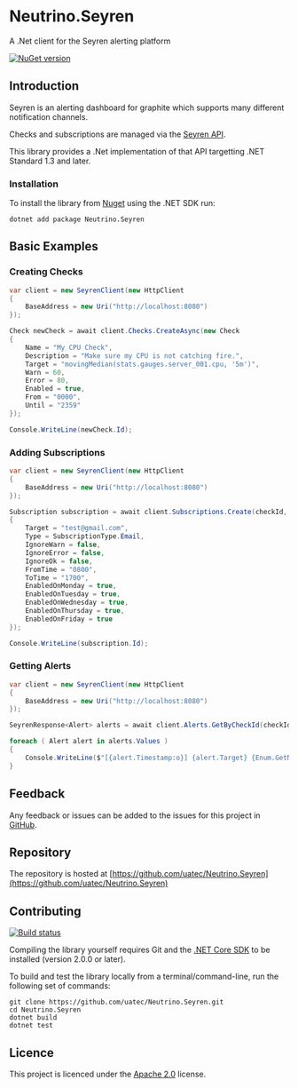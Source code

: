 # Neutrino.Seyren

A .Net client for the Seyren alerting platform

[![NuGet version](https://buildstats.info/nuget/Neutrino.Seyren?includePreReleases=false)](http://www.nuget.org/packages/Neutrino.Seyren/)

## Introduction

Seyren is an alerting dashboard for graphite which supports many different notification channels.

Checks and subscriptions are managed via the [Seyren API](https://github.com/scobal/seyren/blob/master/API.md). 

This library provides a .Net implementation of that API targetting .NET Standard 1.3 and later.

### Installation

To install the library from [Nuget](https://nuget.org) using the .NET SDK run:

```
dotnet add package Neutrino.Seyren
```

## Basic Examples

### Creating Checks

```c#
var client = new SeyrenClient(new HttpClient
{
    BaseAddress = new Uri("http://localhost:8080")
});

Check newCheck = await client.Checks.CreateAsync(new Check
{
    Name = "My CPU Check",
    Description = "Make sure my CPU is not catching fire.",
    Target = "movingMedian(stats.gauges.server_001.cpu, '5m')",
    Warn = 60,
    Error = 80,
    Enabled = true,
    From = "0000",
    Until = "2359"
});

Console.WriteLine(newCheck.Id);
```

### Adding Subscriptions

```c#
var client = new SeyrenClient(new HttpClient
{
    BaseAddress = new Uri("http://localhost:8080")
});

Subscription subscription = await client.Subscriptions.Create(checkId, new Subscription
{
    Target = "test@gmail.com",
    Type = SubscriptionType.Email,
    IgnoreWarn = false,
    IgnoreError = false,
    IgnoreOk = false,
    FromTime = "0800",
    ToTime = "1700",
    EnabledOnMonday = true,
    EnabledOnTuesday = true,
    EnabledOnWednesday = true,
    EnabledOnThursday = true,
    EnabledOnFriday = true
});

Console.WriteLine(subscription.Id);
```

### Getting Alerts

```c#
var client = new SeyrenClient(new HttpClient
{
    BaseAddress = new Uri("http://localhost:8080")
});

SeyrenResponse<Alert> alerts = await client.Alerts.GetByCheckId(checkId);

foreach ( Alert alert in alerts.Values )
{
    Console.WriteLine($"[{alert.Timestamp:o}] {alert.Target} {Enum.GetName(typeof(AlertType), alert.ToType)}");
}
```

## Feedback

Any feedback or issues can be added to the issues for this project in [GitHub](https://https://github.com/uatec/Neutrino.Seyren/issues).

## Repository

The repository is hosted at [https://github.com/uatec/Neutrino.Seyren](https://github.com/uatec/Neutrino.Seyren)

## Contributing

[![Build status](https://ci.appveyor.com/api/projects/status/jvrg4gp45o1ami4k/branch/master?svg=true)](https://ci.appveyor.com/project/uatec/neutrino-seyren/branch/master)

Compiling the library yourself requires Git and the [.NET Core SDK](https://www.microsoft.com/net/download/core) to be installed (version 2.0.0 or later).

To build and test the library locally from a terminal/command-line, run the following set of commands:

```
git clone https://github.com/uatec/Neutrino.Seyren.git
cd Neutrino.Seyren
dotnet build
dotnet test
```

## Licence

This project is licenced under the [Apache 2.0](http://www.apache.org/licenses/LICENSE-2.0.html) license.